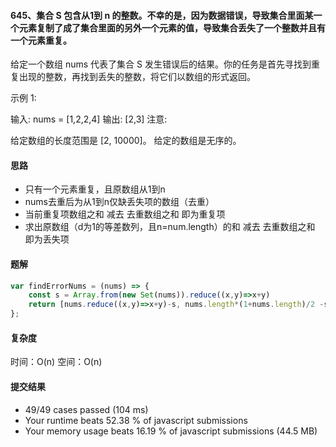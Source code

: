 <!-- 645，697，448，442，41，274 -->
#### 645、集合 S 包含从1到 n 的整数。不幸的是，因为数据错误，导致集合里面某一个元素复制了成了集合里面的另外一个元素的值，导致集合丢失了一个整数并且有一个元素重复。

给定一个数组 nums 代表了集合 S 发生错误后的结果。你的任务是首先寻找到重复出现的整数，再找到丢失的整数，将它们以数组的形式返回。

示例 1:

输入: nums = [1,2,2,4]
输出: [2,3]
注意:

给定数组的长度范围是 [2, 10000]。
给定的数组是无序的。

#### 思路
* 只有一个元素重复，且原数组从1到n
* nums去重后为从1到n仅缺丢失项的数组（去重）
* 当前重复项数组之和 减去 去重数组之和 即为重复项
* 求出原数组（d为1的等差数列，且n=num.length）的和 减去 去重数组之和 即为丢失项

#### 题解
``` javascript
var findErrorNums = (nums) => {
    const s = Array.from(new Set(nums)).reduce((x,y)=>x+y)
    return [nums.reduce((x,y)=>x+y)-s, nums.length*(1+nums.length)/2 -s]
};
```
#### 复杂度
时间：O(n)
空间：O(n)

#### 提交结果
* 49/49 cases passed (104 ms)
* Your runtime beats 52.38 % of javascript submissions
* Your memory usage beats 16.19 % of javascript submissions (44.5 MB)